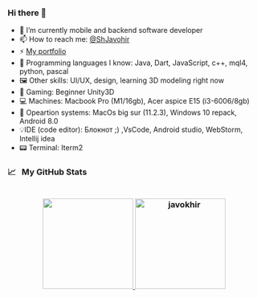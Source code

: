 ### Hi there 👋

- 🔭 I’m currently mobile and backend software developer
- 📫 How to reach me: [@ShJavohir](https://t.me/ShJavohir)
- ⚡ [My portfolio](https://t.me/ShJavohir_portfolio)
- 🧩 Programming languages I know: Java, Dart, JavaScript, c++, mql4, python, pascal
- 🖼 Other skills: UI/UX, design, learning 3D modeling right now
- 🧸 Gaming: Beginner Unity3D
- 💻 Machines: Macbook Pro (M1/16gb), Acer aspice E15 (i3-6006/8gb)
- 🔧 Opeartion systems: MacOs big sur (11.2.3), Windows 10 repack, Android 8.0
- 💡IDE (code editor): Блокнот ;) ,VsCode, Android studio, WebStorm, Intellij idea
- 📟 Terminal: Iterm2


<h3>
  <summary>
    📈  &nbsp; My GitHub Stats
  </summary> 
  
  <br>

  <p align="center">
   <a href="https://github.com/shjavokhir">
    <img height="180em" src="https://github-readme-stats-eight-theta.vercel.app/api?username=shjavokhir&show_icons=true&theme=material-palenight&count_private=true"/>
    <img height="180em" src="https://github-readme-stats.vercel.app/api/top-langs/?username=shjavokhir&show_icons=true&theme=material-palenight&layout=compact" alt="javokhir" />
  </a>
</p>
</h3>
<!--
**ShJavokhir/ShJavokhir** is a ✨ _special_ ✨ repository because its `README.md` (this file) appears on your GitHub profile.

Here are some ideas to get you started:

- 👯 I’m looking to collaborate on ...
- 🤔 I’m looking for help with ...
- 💬 Ask me about ...
- 😄 Pronouns: ...
- ⚡ Fun fact: ...
-->
